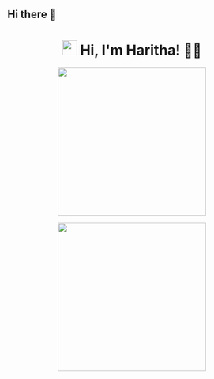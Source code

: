 ## Hi there 👋

<!--
**Haritha37A/Haritha37A** is a ✨ _special_ ✨ repository because its `README.md` (this file) appears on your GitHub profile.

Here are some ideas to get you started:

- 🔭 I’m currently working on ...
- 🌱 I’m currently learning ...
- 👯 I’m looking to collaborate on ...
- 🤔 I’m looking for help with ...
- 💬 Ask me about ...
- 📫 How to reach me: ...
- 😄 Pronouns: ...
- ⚡ Fun fact: ...
--> <h1 align="center">
  <img src="https://media.giphy.com/media/hvRJCLFzcasrR4ia7z/giphy.gif" width="30px">
  Hi, I'm Haritha! 👩‍💻
</h1>

<p align="center">
  <img src="https://media.giphy.com/media/coxQHKASG60HrHtvkt/giphy.gif" width="300px">
</p>
<p align="center">
  <img src="https://assets10.lottiefiles.com/packages/lf20_5ngs2ksb.json" width="300px">
</p>




